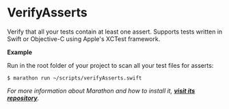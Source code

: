 # VerifyAsserts

Verify that all your tests contain at least one assert.
Supports tests written in Swift or Objective-C using Apple's XCTest framework.

**Example**

Run in the root folder of your project to scan all your test files for asserts:
```
$ marathon run ~/scripts/verifyAsserts.swift
```

*For more information about Marathon and how to install it, **[visit its repository](https://github.com/johnsundell/marathon)**.*
